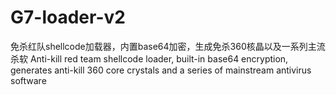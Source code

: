 # G7-loader-v2
免杀红队shellcode加载器，内置base64加密，生成免杀360核晶以及一系列主流杀软
Anti-kill red team shellcode loader, built-in base64 encryption, generates anti-kill 360 core crystals and a series of mainstream antivirus software
